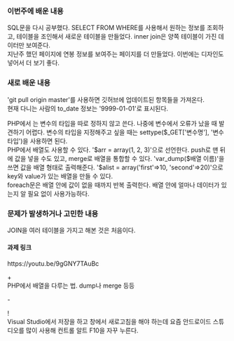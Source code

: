 <h3>이번주에 배운 내용</h3>
<p>
  SQL문을 다시 공부했다. SELECT FROM WHERE를 사용해서 원하는 정보를 조회하고, 테이블을 조인해서 새로운 테이블을 만들었다. inner join은 양쪽 테이블이 가진 데이터만 보여준다. <br>
  지난주 했던 페이지에 연봉 정보를 보여주는 페이지를 더 만들었다. 이번에는 디자인도 넣어서 더 보기 좋다.
</p>

<h3>새로 배운 내용</h3>
<p>
  'git pull origin master'를 사용하면 깃허브에 업데이트된 항목들을 가져온다.<br>
  현재 다니는 사람의 to_date 정보는 '9999-01-01'로 표시된다. <br>
</p>
<p>
  PHP에서 는 변수의 타입을 따로 정하지 않고 쓴다. 나중에 변수에서 오류가 났을 때 발견하기 어렵다. 변수의 타입을 지정해주고 싶을 때는 settype($_GET['변수명'], '변수 타입')을 사용하면 된다. <br>
  PHP에서 배열도 사용할 수 있다. '$arr = array(1, 2, 3)'으로 선언한다. push로 맨 뒤에 값을 넣을 수도 있고, merge로 배열을 통합할 수 있다. 'var_dump($배열 이름)'을 쓰면 값을 배열 형태로 출력해준다. '$alist = array('first'=>10, 'second'=>20)'으로 key와 value가 있는 배열을 만들 수 있다. <br>
 foreach문은 배열 안에 값이 없을 때까지 반복 출력한다. 배열 안에 얼마나 데이터가 있는지 알 필요 없이 사용가능하다. 
</p>

<h3>문제가 발생하거나 고민한 내용</h3>
<p>
  JOIN을 여러 테이블을 가지고 해본 것은 처음이다. 
</p>
<p>
</p>

<h4>과제 링크</h4>
<p>
  https://youtu.be/9gGNY7TAuBc
</p>

<p>
  + <br>
  PHP에서 배열을 다루는 법. dump나 merge 등등
  
  \- <br>
  
  
  \! <br>
  Visual Studio에서 저장을 하고 창에서 새로고침을 해야 하는데 요즘 안드로이드 스튜디오를 많이 사용해 컨트롤 알트 F10을 자꾸 누른다. 

</p>
